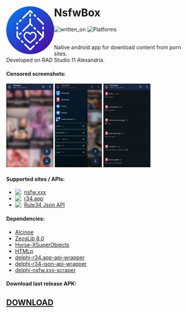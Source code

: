 <h1 align="left">NsfwBox<img src="./assets/android-icons/Kisspeace-NsfwBox-icon.svg" width="128" align="left"/></h1>

![written_on](https://img.shields.io/badge/_-RAD_Studio-darkcyan?style=for-the-badge&logo=delphi)
![Platforms](https://img.shields.io/badge/Platform-Android-447E55?style=for-the-badge&logo=android)
<br><br>

Native android app for download content from porn sites.  
Developed on RAD Studio 11 Alexandria.

#### Censored screenshots:
<div>
  <img src="./assets/github/screenshot_1.jpg" width="25%" align=""/>
  <img src="./assets/github/screenshot_2.jpg" width="25%" align=""/>
  <img src="./assets/github/screenshot_3.jpg" width="25%" align=""/>
</div>

#### Supported sites / APIs:
* <img src="https://nsfw.xxx/favicon.ico" width="24" align="left">[nsfw.xxx](https://nsfw.xxx)
* <img src="https://r34.app/_nuxt/icons/icon_512x512.307d7e.png" width="24" align="left">[r34.app](https://r34.app)
* <img src="http://rule34.xxx/favicon.ico" width="24" align="left">[Rule34 Json API](https://github.com/KuroZen/r34-json-api)

#### Dependencies:
* [Alcinoe](https://github.com/Zeus64/alcinoe)
* [ZeosLib 8.0](https://sourceforge.net/p/zeoslib/code-0/HEAD/tree/branches/8.0-patches/)
* [Horse-XSuperObjects](https://github.com/claudneysessa/Horse-XSuperObjects)
* [HTMLp](https://github.com/RomanYankovsky/HTMLp)
* [delphi-r34.app-api-wrapper](https://github.com/Kisspeace/delphi-r34.app-api-wrapper)
* [delphi-r34-json-api-wrapper](https://github.com/Kisspeace/delphi-r34-json-api-wrapper)
* [delphi-nsfw.xxx-scraper](https://github.com/Kisspeace/delphi-nsfw.xxx-scraper)

#### Download last release APK:
## [DOWNLOAD](https://github.com/Kisspeace/NsfwBox/releases/download/v1.0.0/Kisspeace.NsfwBox.apk)
